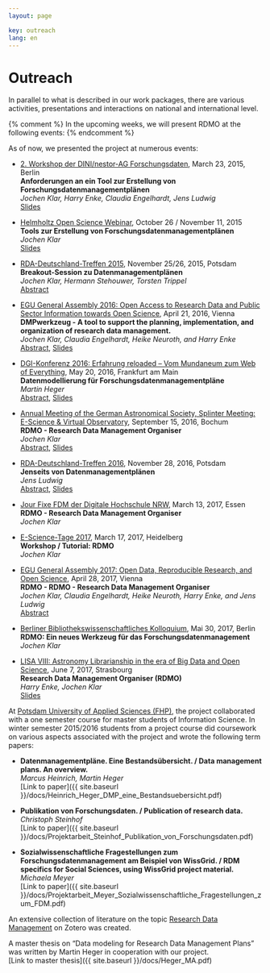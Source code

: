 ```yaml
---
layout: page

key: outreach
lang: en
---
```


Outreach
========

In parallel to what is described in our work packages, there are various activities, presentations and interactions on national and international level.

{% comment %}
In the upcoming weeks, we will present RDMO at the following events:
{% endcomment %}

As of now, we presented the project at numerous events:

* [2. Workshop der DINI/nestor-AG Forschungsdaten](http://www.forschungsdaten.org/index.php/DINI-nestor-WS2), March 23, 2015, Berlin  
**Anforderungen an ein Tool zur Erstellung von Forschungsdatenmanagementplänen**  
*Jochen Klar, Harry Enke, Claudia Engelhardt, Jens Ludwig*  
[Slides](http://www.forschungsdaten.org/images/2/27/07--klar--anforderungen-tool.pdf)

* [Helmholtz Open Science Webinar](http://os.helmholtz.de/de/bewusstsein-schaerfen/workshops/webinare-zu-forschungsdaten/), October 26 / November 11, 2015  
**Tools zur Erstellung von Forschungsdatenmanagementplänen**  
*Jochen Klar*  
[Slides](http://os.helmholtz.de/fileadmin/user_upload/os.helmholtz.de/Workshops/helmholtz_datenwebinar30_klar.pdf)

* [RDA-Deutschland-Treffen 2015](http://os.helmholtz.de/de/bewusstsein-schaerfen/workshops/rda-de-15/), November 25/26, 2015, Potsdam  
**Breakout-Session zu Datenmanagementplänen**  
*Jochen Klar, Hermann Stehouwer, Torsten Trippel*  
[Abstract](http://os.helmholtz.de/de/bewusstsein-schaerfen/workshops/rda-de-15/sessionabstracts/#c2115)

* [EGU General Assembly 2016: Open Access to Research Data and Public Sector Information towards Open Science](http://www.egu2016.eu/), April 21, 2016, Vienna  
**DMPwerkzeug - A tool to support the planning, implementation, and
organization of research data management.**  
*Jochen Klar, Claudia Engelhardt, Heike Neuroth, and Harry Enke*  
[Abstract](http://meetingorganizer.copernicus.org/EGU2016/EGU2016-16394.pdf), [Slides](http://presentations.copernicus.org/EGU2016-16394_presentation.pdf)

* [DGI-Konferenz 2016: Erfahrung reloaded – Vom Mundaneum zum Web of Everything](http://dgi-info.de/events/dgi-konferenz-erfahrung-reloaded-vom-mundaneum-zum-web-of-everything/), May 20, 2016, Frankfurt am Main  
**Datenmodellierung für Forschungsdatenmanagementpläne**  
*Martin Heger*  
[Abstract](http://dgi-info.de/wp-content/uploads/2015/11/Heger_DGI2016.pdf), [Slides](http://dgi-info.de/wp-content/uploads/2015/11/DGI-Pr%C3%A4sentation_Martin-Heger.pdf)

* [Annual Meeting of the German Astronomical Society, Splinter Meeting: E-Science & Virtual Observatory](https://escience.aip.de/ag2016/), September 15, 2016, Bochum  
**RDMO - Research Data Management Organiser**  
*Jochen Klar*  
[Abstract](https://www.ag2016.de/PDF/S5-63.pdf), [Slides](https://escience.aip.de/ag2016/klar_AG2016.pdf)

* [RDA-Deutschland-Treffen 2016](http://os.helmholtz.de/de/bewusstsein-schaerfen/workshops/rda-de-16/), November 28, 2016, Potsdam  
**Jenseits von Datenmanagementplänen**  
*Jens Ludwig*  
[Abstract](http://os.helmholtz.de/de/bewusstsein-schaerfen/workshops/rda-de-16/sessionabstracts/#c6993), [Slides](http://os.helmholtz.de/fileadmin/user_upload/os.helmholtz.de/Workshops/rda_de_16_ludwig.pdf)

* [Jour Fixe FDM der Digitale Hochschule NRW](https://www.dh-nrw.de/termine/aktuelle-termine/9-jour-fixe-fdm-13032017/), March 13, 2017, Essen  
**RDMO - Research Data Management Organiser**  
*Jochen Klar*  

* [E-Science-Tage 2017](https://e-science-tage.de/de/tagung), March 17, 2017, Heidelberg  
**Workshop / Tutorial: RDMO**  
*Jochen Klar*  

* [EGU General Assembly 2017: Open Data, Reproducible Research, and Open Science](http://meetingorganizer.copernicus.org/EGU2017/orals/23924), April 28, 2017, Vienna  
**RDMO - RDMO - Research Data Management Organiser**  
*Jochen Klar, Claudia Engelhardt, Heike Neuroth, Harry Enke, and Jens Ludwig*  
[Abstract](http://meetingorganizer.copernicus.org/EGU2017/EGU2017-15760.pdf)

* [Berliner Bibliothekswissenschaftliches Kolloquium](https://www.ibi.hu-berlin.de/de/bbk/abstracts/ss17/klar), Mai 30, 2017, Berlin  
**RDMO: Ein neues Werkzeug für das Forschungsdatenmanagement**  
*Jochen Klar*  

* [LISA VIII: Astronomy Librarianship in the era of Big Data and Open Science](http://cds.u-strasbg.fr/meetings/Lisa8/), June 7, 2017, Strasbourg  
**Research Data Management Organiser (RDMO)**  
*Harry Enke, Jochen Klar*  
[Slides](http://cds.u-strasbg.fr/meetings/Lisa8/public/presentations/wednesday/afternoon/08_RDMO-Talk-LISAVIII.pdf)


At [Potsdam University of Applied Sciences (FHP)](http://www.fh-potsdam.de/), the project collaborated with a one semester course for master students of Information Science. In winter semester 2015/2016 students from a project course did coursework on various aspects associated with the project and wrote the following term papers:

* **Datenmanagementpläne. Eine Bestandsübersicht. / Data management plans. An overview.**  
*Marcus Heinrich, Martin Heger*  
[Link to paper]({{ site.baseurl }}/docs/Heinrich_Heger_DMP_eine_Bestandsuebersicht.pdf)

* **Publikation von Forschungsdaten. / Publication of research data.**  
*Christoph Steinhof*  
[Link to paper]({{ site.baseurl }}/docs/Projektarbeit_Steinhof_Publikation_von_Forschungsdaten.pdf)

* **Sozialwissenschaftliche Fragestellungen zum Forschungsdatenmanagement am Beispiel von WissGrid. / RDM specifics for Social Sciences, using WissGrid project material.**  
*Michaela Meyer*  
[Link to paper]({{ site.baseurl }}/docs/Projektarbeit_Meyer_Sozialwissenschaftliche_Fragestellungen_zum_FDM.pdf)

An extensive collection of literature on the topic [Research Data Management](https://www.zotero.org/groups/forschungsdaten/items) on Zotero was created.

A master thesis on “Data modeling for Research Data Management Plans” was written by Martin Heger in cooperation with our project.  
[Link to master thesis]({{ site.baseurl }}/docs/Heger_MA.pdf)
